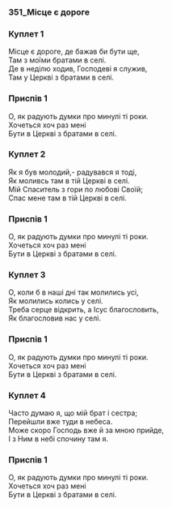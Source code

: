 ### 351_Місце є дороге
### Куплет 1
Місце є дороге, де бажав би бути ще, <br/>Там з моїми братами в селі.<br/>Де в неділю ходив, Господеві я служив, <br/>Там у Церкві з братами в селі.
### Приспів 1
О, як радують думки про минулі ті роки.<br/>Хочеться хоч раз мені<br/>Бути в Церкві з братами в селі.
### Куплет 2
Як я був молодий,- радувався я тоді, <br/>Як моливсь там в тій Церкві в селі. <br/>Мій Спаситель з гори по любові Своїй; <br/>Спас мене там в тій Церкві в селі.
### Приспів 1
О, як радують думки про минулі ті роки.<br/>Хочеться хоч раз мені<br/>Бути в Церкві з братами в селі.
### Куплет 3
О, коли б в наші дні так молились усі, <br/>Як молились колись у селі.<br/>Треба серце відкрить, а Ісус благословить, <br/>Як благословив нас у селі.
### Приспів 1
О, як радують думки про минулі ті роки.<br/>Хочеться хоч раз мені<br/>Бути в Церкві з братами в селі.
### Куплет 4
Часто думаю я, що мій брат і сестра; <br/>Перейшли вже туди в небеса.<br/>Може скоро Господь вже й за мною прийде, <br/>І з Ним в небі спочину там я.
### Приспів 1
О, як радують думки про минулі ті роки.<br/>Хочеться хоч раз мені<br/>Бути в Церкві з братами в селі.

